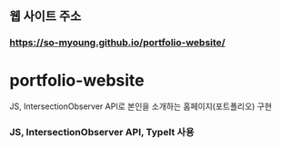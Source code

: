 ## 웹 사이트 주소
### https://so-myoung.github.io/portfolio-website/

# portfolio-website
JS, IntersectionObserver API로 본인을 소개하는 홈페이지(포트폴리오) 구현<br>

### JS, IntersectionObserver API, TypeIt 사용
